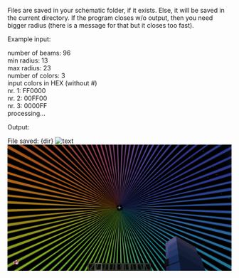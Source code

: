 Files are saved in your schematic folder, if it exists. Else, it will be saved in the current directory.
If the program closes w/o output, then you need bigger radius (there is a message for that but it closes too fast).


Example input:  

number of beams: 96\
min radius: 13\
max radius: 23\
number of colors: 3\
input colors in HEX (without #)\
nr. 1: FF0000\
nr. 2: 00FF00\
nr. 3: 0000FF\
processing...


Output:  

File saved: {dir}
![text](Figure0.png)
![text](Figure1.png)
